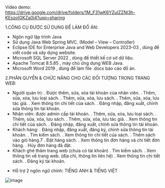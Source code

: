 Video demo: https://drive.google.com/drive/folders/1M_F31wK6YZuIZZNI3h-KEszoIGKZa0i4?usp=sharing

1.CÔNG CỤ ĐƯỢC SỬ DỤNG ĐỂ LÀM ĐỒ ÁN:
- Ngôn ngữ lập trình Java
- Sử dụng Java Web Spring MVC. (Model – View – Controller)
- Eclipse IDE for Enterprise Java and Web Developers 2023–03 , dùng để viết code và xây dựng website.
- Microsoft SQL Server 2022 , dùng để thiết kế cơ sở dữ liệu.
- Apache Tomcat 8.5.85 , máy chủ ứng dụng WEB Java.
- Microsoft Word 2019 , dùng để làm file .docx báo cáo đồ án.

2.PHÂN QUYỀN & CHỨC NĂNG CHO CÁC ĐỐI TƯỢNG TRONG TRANG WEB:
- Người quản trị:
  . Được thêm, sửa, xóa tài khoản của nhân viên.
  . Thêm, sửa, xóa, lưu loại sách.
  . Thêm, sửa, xóa, lưu sách.
  . Thêm, sửa, xóa, lưu tác giả.
  . Xem thông tin chi tiết của sách.
  . Đăng nhập, đăng xuất, chỉnh sửa thông tin tài khoản.
- Nhân viên: được admin cấp tài khoản.
  . Thêm, sửa, xóa, lưu loại sách.
  . Thêm, sửa, xóa, lưu sách.
  . Thêm, sửa, xóa, lưu tác giả.
  . Xem thông tin chi tiết của sách.
  . Đăng nhập, đăng xuất, chỉnh sửa thông tin tài khoản.
- Khách hàng:
  . Đăng nhập, đăng xuất, đăng ký, chỉnh sửa thông tin tài khoản.
  . Tìm kiếm sách.
  . Xem thông tin chi tiết của sách.
  . Thêm sách vào giỏ hàng.7
  . Đặt hàng sách.
  . Xem thông tin đơn hàng và chi tiết đơn hàng.
  . Hủy đơn hàng đã đặt.
- Khách ghé thăm trang web (chưa có tài khoản)
  . Tìm kiếm sách.
  . Xem thông tin về trang web. (địa chỉ, thông tin liên hệ)
  . Xem thông tin chi tiết sách.
  . Đăng ký tài khoản.
* Hỗ trợ 2 ngôn ngữ chính: TIẾNG ANH & TIẾNG VIỆT 

![image](https://github.com/idiotman-2212/website-onlineBookStore/assets/82036270/170ecc97-7ace-4c1e-ac7d-a328f402fbc0)

